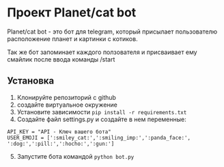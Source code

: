 # Проект Planet/cat bot

Planet/cat bot - это бот для telegram, который присылает пользователю расположение планет и картинки с котиков.

Так же бот запоминает каждого ползователя и присваивает ему смайлик после ввода команды /start

## Установка

1. Клонируйте репозиторий с github 
2. создайте виртуальное окружение
3. Установите зависимости `pip install -r requirements.txt`
4. Создайте файл settings.py и создайте в нем переменные:
```
API_KEY = "API - Ключ вашего бота"
USER_EMOJI = [':smiley_cat:',':smiling_imp:',':panda_face:', ':dog:',':pill:',':hocho:',':gun:']
```
5. Запустите бота командой `python bot.py` 